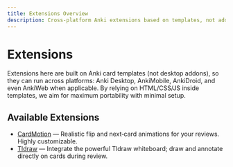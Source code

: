 ```yaml
---
title: Extensions Overview
description: Cross‑platform Anki extensions based on templates, not addons
---
```


# Extensions

<!--@include: @/parts/header.md -->

Extensions here are built on Anki card templates (not desktop addons), so they can run across platforms: Anki Desktop, AnkiMobile, AnkiDroid, and even AnkiWeb when applicable. By relying on HTML/CSS/JS inside templates, we aim for maximum portability with minimal setup.

## Available Extensions

- [CardMotion](/extension/card-motion) — Realistic flip and next‑card animations for your reviews. Highly customizable.
- [Tldraw](/extension/tldraw) — Integrate the powerful Tldraw whiteboard; draw and annotate directly on cards during review.

<!--@include: @/parts/feedback-en.md -->
